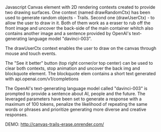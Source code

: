 Javascript Canvas element with 2D rendering contexts created to provide two drawing surfaces. One context (named drawRandomCtx) has been used to generate random objects - Trails. Second one (drawUserCtx) - to allow the user to draw in it. Both of them work as a eraser to rub off the front image and uncover the back-side of the main container whitch also contains another image and a sentence provided by OpenAI's text-generating language model "davinci-003".

The drawUserCtx context enables the user to draw on the canvas through mouse and touch events.

The "See it better" button (top right corner/or top center) can be used to clear both contexts, stop animation and uncover the back img and blockquote element. The blockquote elem contains a short text generated with api.openai.com/v1/completions

The OpenAI's text-generating language model called "davinci-003" is prompted to provide a sentence about AI, people and the future. The leveraged parameters have been set to generate a response with a maximum of 100 tokens, penalize the likelihood of repeating the same words or phrases and prioritize generating more diverse and creative responses.

DEMO: http://canvas-trails-erase.onrender.com/
